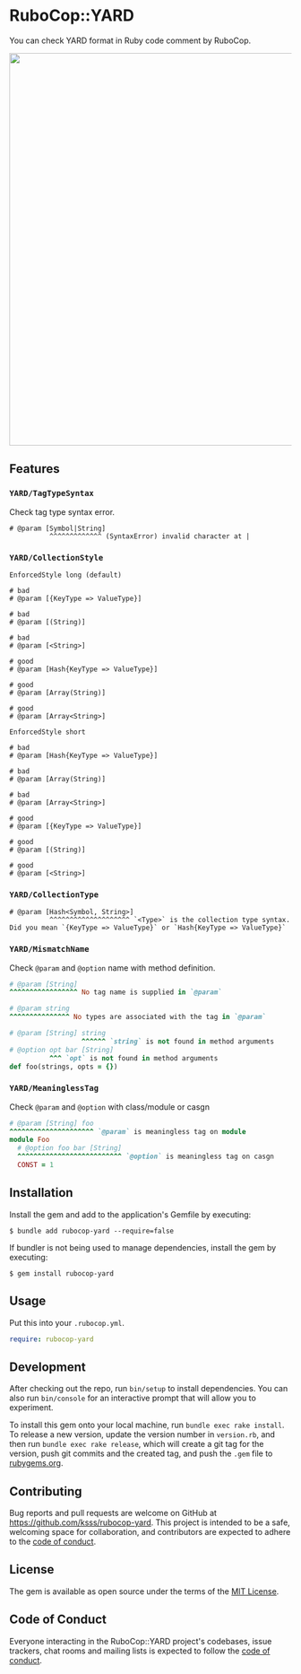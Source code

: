 # RuboCop::YARD

You can check YARD format in Ruby code comment by RuboCop.

<img src="https://github.com/ksss/rubocop-yard/blob/main/demo.png?raw=true" width=700 />

## Features

### `YARD/TagTypeSyntax`

Check tag type syntax error.

```
# @param [Symbol|String]
          ^^^^^^^^^^^^^ (SyntaxError) invalid character at |
```

### `YARD/CollectionStyle`

`EnforcedStyle long (default)`

```
# bad
# @param [{KeyType => ValueType}]

# bad
# @param [(String)]

# bad
# @param [<String>]

# good
# @param [Hash{KeyType => ValueType}]

# good
# @param [Array(String)]

# good
# @param [Array<String>]
```

`EnforcedStyle short`

```
# bad
# @param [Hash{KeyType => ValueType}]

# bad
# @param [Array(String)]

# bad
# @param [Array<String>]

# good
# @param [{KeyType => ValueType}]

# good
# @param [(String)]

# good
# @param [<String>]
```

### `YARD/CollectionType`

```
# @param [Hash<Symbol, String>]
          ^^^^^^^^^^^^^^^^^^^^ `<Type>` is the collection type syntax. Did you mean `{KeyType => ValueType}` or `Hash{KeyType => ValueType}`
```

### `YARD/MismatchName`

Check `@param` and `@option` name with method definition.

```rb
# @param [String]
^^^^^^^^^^^^^^^^^ No tag name is supplied in `@param`

# @param string
^^^^^^^^^^^^^^^ No types are associated with the tag in `@param`

# @param [String] string
                  ^^^^^^ `string` is not found in method arguments
# @option opt bar [String]
          ^^^ `opt` is not found in method arguments
def foo(strings, opts = {})
```

### `YARD/MeaninglessTag`

Check `@param` and `@option` with class/module or casgn

```rb
# @param [String] foo
^^^^^^^^^^^^^^^^^^^^^ `@param` is meaningless tag on module
module Foo
  # @option foo bar [String]
  ^^^^^^^^^^^^^^^^^^^^^^^^^^ `@option` is meaningless tag on casgn
  CONST = 1
```

## Installation

Install the gem and add to the application's Gemfile by executing:

    $ bundle add rubocop-yard --require=false

If bundler is not being used to manage dependencies, install the gem by executing:

    $ gem install rubocop-yard

## Usage

Put this into your `.rubocop.yml`.

```yaml
require: rubocop-yard
```

## Development

After checking out the repo, run `bin/setup` to install dependencies. You can also run `bin/console` for an interactive prompt that will allow you to experiment.

To install this gem onto your local machine, run `bundle exec rake install`. To release a new version, update the version number in `version.rb`, and then run `bundle exec rake release`, which will create a git tag for the version, push git commits and the created tag, and push the `.gem` file to [rubygems.org](https://rubygems.org).

## Contributing

Bug reports and pull requests are welcome on GitHub at https://github.com/ksss/rubocop-yard. This project is intended to be a safe, welcoming space for collaboration, and contributors are expected to adhere to the [code of conduct](https://github.com/ksss/rubocop-yard/blob/main/CODE_OF_CONDUCT.md).

## License

The gem is available as open source under the terms of the [MIT License](https://opensource.org/licenses/MIT).

## Code of Conduct

Everyone interacting in the RuboCop::YARD project's codebases, issue trackers, chat rooms and mailing lists is expected to follow the [code of conduct](https://github.com/ksss/rubocop-yard/blob/main/CODE_OF_CONDUCT.md).
